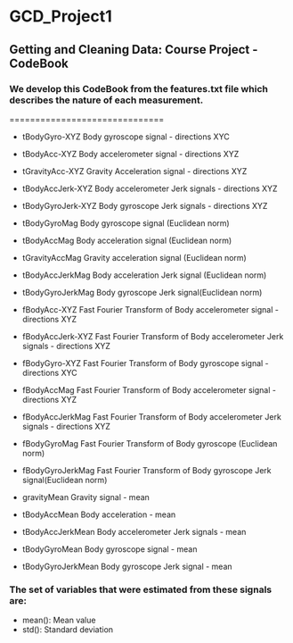 # GCD_Project1

## Getting and Cleaning Data: Course Project - CodeBook

### We develop this CodeBook from the features.txt file which describes the nature of each measurement.

==============================

* tBodyGyro-XYZ		Body gyroscope signal - directions XYC
* tBodyAcc-XYZ		Body accelerometer signal - directions XYZ
* tGravityAcc-XYZ		Gravity Acceleration signal - directions XYZ
* tBodyAccJerk-XYZ	Body accelerometer Jerk signals - directions XYZ
* tBodyGyroJerk-XYZ	Body gyroscope Jerk signals - directions XYZ

* tBodyGyroMag		Body gyroscope signal (Euclidean norm)
* tBodyAccMag		Body acceleration signal (Euclidean norm)
* tGravityAccMag		Gravity acceleration signal (Euclidean norm)
* tBodyAccJerkMag		Body acceleration Jerk signal (Euclidean norm)
* tBodyGyroJerkMag	Body gyroscope Jerk signal(Euclidean norm)

* fBodyAcc-XYZ		Fast Fourier Transform of Body accelerometer signal - directions XYZ
* fBodyAccJerk-XYZ	Fast Fourier Transform of Body accelerometer Jerk signals - directions XYZ
* fBodyGyro-XYZ		Fast Fourier Transform of Body gyroscope signal - directions XYC
* fBodyAccMag		Fast Fourier Transform of Body accelerometer signal - directions XYZ
* fBodyAccJerkMag		Fast Fourier Transform of Body accelerometer Jerk signals - directions XYZ
* fBodyGyroMag		Fast Fourier Transform of Body gyroscope (Euclidean norm)
* fBodyGyroJerkMag	Fast Fourier Transform of Body gyroscope Jerk signal(Euclidean norm)

* gravityMean		Gravity signal - mean
* tBodyAccMean		Body acceleration - mean
* tBodyAccJerkMean	Body accelerometer Jerk signals - mean
* tBodyGyroMean		Body gyroscope signal - mean
* tBodyGyroJerkMean	Body gyroscope Jerk signal - mean

### The set of variables that were estimated from these signals are: 

* mean(): Mean value
* std(): Standard deviation

